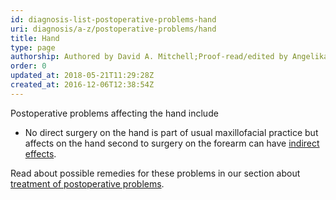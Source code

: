 ```yaml
---
id: diagnosis-list-postoperative-problems-hand
uri: diagnosis/a-z/postoperative-problems/hand
title: Hand
type: page
authorship: Authored by David A. Mitchell;Proof-read/edited by Angelika Sebald
order: 0
updated_at: 2018-05-21T11:29:28Z
created_at: 2016-12-06T12:38:54Z
---
```


<p>Postoperative problems affecting the hand include</p>
<ul>
    <li>No direct surgery on the hand is part of usual maxillofacial
        practice but affects on the hand second to surgery on
        the forearm can have <a href="/diagnosis/a-z/postoperative-problems/lower-arm">indirect effects</a>.</li>
</ul>
<aside>
    <p>Read about possible remedies for these problems in our section
        about <a href="/treatment/surgery/postoperative-problems">treatment of postoperative problems</a>.</p>
</aside>

